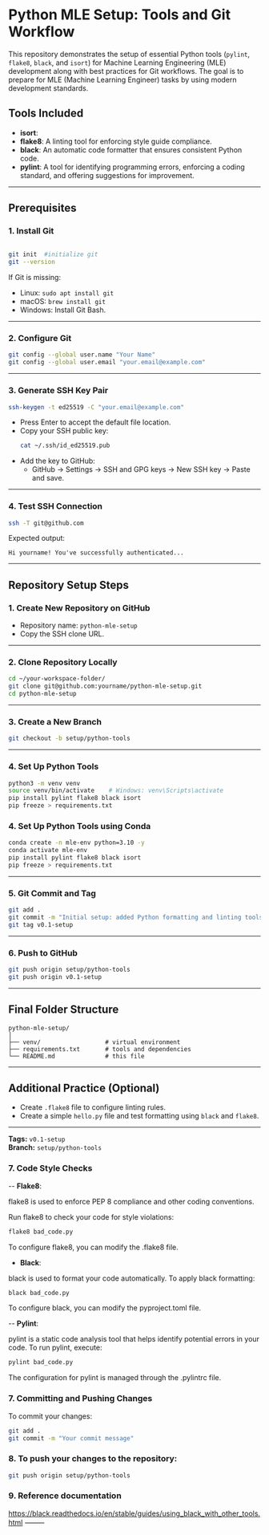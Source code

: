 # Python MLE Setup: Tools and Git Workflow

This repository demonstrates the setup of essential Python tools (`pylint`, `flake8`, `black`, and `isort`) for Machine Learning Engineering (MLE) development along with best practices for Git workflows. The goal is to prepare for MLE (Machine Learning Engineer) tasks by using modern development standards.

## Tools Included
- **isort**: 
- **flake8**: A linting tool for enforcing style guide compliance.
- **black**: An automatic code formatter that ensures consistent Python code.
- **pylint**: A tool for identifying programming errors, enforcing a coding standard, and offering suggestions for improvement.
---

## Prerequisites

### 1. Install Git
```bash

git init  #initialize git
git --version

```
If Git is missing:
- Linux: `sudo apt install git`
- macOS: `brew install git`
- Windows: Install Git Bash.

---

### 2. Configure Git
```bash
git config --global user.name "Your Name"
git config --global user.email "your.email@example.com"
```

---

### 3. Generate SSH Key Pair
```bash
ssh-keygen -t ed25519 -C "your.email@example.com"
```
- Press Enter to accept the default file location.
- Copy your SSH public key:
  ```bash
  cat ~/.ssh/id_ed25519.pub
  ```
- Add the key to GitHub:
  - GitHub → Settings → SSH and GPG keys → New SSH key → Paste and save.

---

### 4. Test SSH Connection
```bash
ssh -T git@github.com
```
Expected output:
```
Hi yourname! You've successfully authenticated...
```

---

## Repository Setup Steps

### 1. Create New Repository on GitHub
- Repository name: `python-mle-setup`
- Copy the SSH clone URL.

---

### 2. Clone Repository Locally
```bash
cd ~/your-workspace-folder/
git clone git@github.com:yourname/python-mle-setup.git
cd python-mle-setup
```

---

### 3. Create a New Branch
```bash
git checkout -b setup/python-tools
```

---

### 4. Set Up Python Tools
```bash
python3 -m venv venv
source venv/bin/activate    # Windows: venv\Scripts\activate
pip install pylint flake8 black isort
pip freeze > requirements.txt
```
### 4. Set Up Python Tools using Conda
```bash
conda create -n mle-env python=3.10 -y
conda activate mle-env
pip install pylint flake8 black isort
pip freeze > requirements.txt
```
---

### 5. Git Commit and Tag
```bash
git add .
git commit -m "Initial setup: added Python formatting and linting tools"
git tag v0.1-setup
```

---

### 6. Push to GitHub
```bash
git push origin setup/python-tools
git push origin v0.1-setup
```

---

## Final Folder Structure
```
python-mle-setup/
│
├── venv/                  # virtual environment
├── requirements.txt       # tools and dependencies
└── README.md              # this file
```

---

## Additional Practice (Optional)
- Create `.flake8` file to configure linting rules.
- Create a simple `hello.py` file and test formatting using `black` and `flake8`.

---

**Tags:** `v0.1-setup`  
**Branch:** `setup/python-tools`



### 7. Code Style Checks
 
-- **Flake8**:

flake8 is used to enforce PEP 8 compliance and other coding conventions.

Run flake8 to check your code for style violations:
```bash
flake8 bad_code.py
```
To configure flake8, you can modify the .flake8 file.

- **Black**:

black is used to format your code automatically. To apply black formatting:
```bash
black bad_code.py
```
To configure black, you can modify the pyproject.toml file.

-- **Pylint**:

pylint is a static code analysis tool that helps identify potential errors in your code. To run pylint, execute:

```bash
pylint bad_code.py
```
The configuration for pylint is managed through the .pylintrc file.

### 7. Committing and Pushing Changes

To commit your changes:
```bash
git add .
git commit -m "Your commit message"
```

### 8. To push your changes to the repository:
```bash
git push origin setup/python-tools

```
### 9. Reference documentation
https://black.readthedocs.io/en/stable/guides/using_black_with_other_tools.html
⸻
